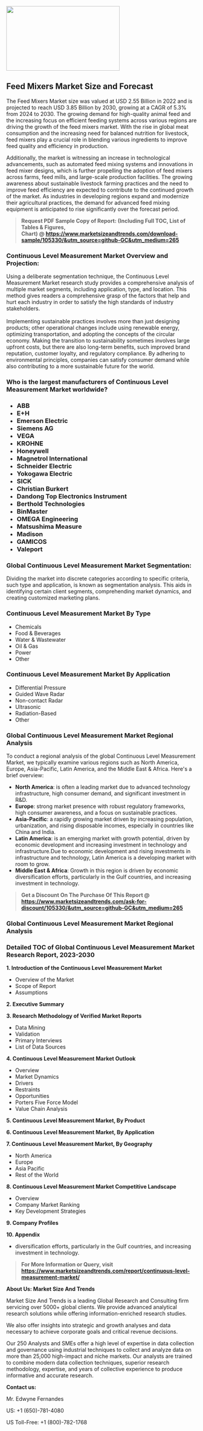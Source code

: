 <p><img class="alignnone size-medium wp-image-20088" src="https://ffe5etoiles.com/wp-content/uploads/2024/12/MST1-300x171.png" alt="" width="300" height="171" /></p><h2>Feed Mixers Market Size and Forecast</h2><p>The Feed Mixers Market size was valued at USD 2.55 Billion in 2022 and is projected to reach USD 3.85 Billion by 2030, growing at a CAGR of 5.3% from 2024 to 2030. The growing demand for high-quality animal feed and the increasing focus on efficient feeding systems across various regions are driving the growth of the feed mixers market. With the rise in global meat consumption and the increasing need for balanced nutrition for livestock, feed mixers play a crucial role in blending various ingredients to improve feed quality and efficiency in production.</p><p>Additionally, the market is witnessing an increase in technological advancements, such as automated feed mixing systems and innovations in feed mixer designs, which is further propelling the adoption of feed mixers across farms, feed mills, and large-scale production facilities. The growing awareness about sustainable livestock farming practices and the need to improve feed efficiency are expected to contribute to the continued growth of the market. As industries in developing regions expand and modernize their agricultural practices, the demand for advanced feed mixing equipment is anticipated to rise significantly over the forecast period.</p></p><blockquote id="" class=""><strong>Request PDF Sample Copy of Report: (Including Full TOC, List of Tables &amp; Figures, Chart)&nbsp;@&nbsp;<strong><a href="https://www.marketsizeandtrends.com/download-sample/105330/&utm_source=github-GC&utm_medium=265" target="_blank">https://www.marketsizeandtrends.com/download-sample/105330/&utm_source=github-GC&utm_medium=265</a></strong></strong></blockquote><h3 id="" class="">Continuous Level Measurement Market&nbsp;Overview and Projection:</h3><p id="" class="">Using a deliberate segmentation technique, the Continuous Level Measurement Market research study provides a comprehensive analysis of multiple market segments, including application, type, and location. This method gives readers a comprehensive grasp of the factors that help and hurt each industry in order to satisfy the high standards of industry stakeholders. <br /> <br />Implementing sustainable practices involves more than just designing products; other operational changes include using renewable energy, optimizing transportation, and adopting the concepts of the circular economy. Making the transition to sustainability sometimes involves large upfront costs, but there are also long-term benefits, such improved brand reputation, customer loyalty, and regulatory compliance. By adhering to environmental principles, companies can satisfy consumer demand while also contributing to a more sustainable future for the world.</p><h3 id="" class="">Who is the largest manufacturers of&nbsp;Continuous Level Measurement Market worldwide?</h3><h3 class=""><p><ul><li>ABB </li><li> E+H </li><li> Emerson Electric </li><li> Siemens AG </li><li> VEGA </li><li> KROHNE </li><li> Honeywell </li><li> Magnetrol International </li><li> Schneider Electric </li><li> Yokogawa Electric </li><li> SICK </li><li> Christian Burkert </li><li> Dandong Top Electronics Instrument </li><li> Berthold Technologies </li><li> BinMaster </li><li> OMEGA Engineering </li><li> Matsushima Measure </li><li> Madison </li><li> GAMICOS </li><li> Valeport</li></ul></p></h3><h3 id="" class="">Global&nbsp;Continuous Level Measurement Market Segmentation:</h3><p id="" class="">Dividing the market into discrete categories according to specific criteria, such type and application, is known as segmentation analysis. This aids in identifying certain client segments, comprehending market dynamics, and creating customized marketing plans.</p><h3 id="" class="">Continuous Level Measurement Market&nbsp;By Type</h3><p><p><ul><li>Chemicals </li><li> Food & Beverages </li><li> Water & Wastewater </li><li> Oil & Gas </li><li> Power </li><li> Other</p></li></ul></p></p><h3 id="" class="">Continuous Level Measurement Market&nbsp;By Application</h3><p class=""><p><ul><li>Differential Pressure </li><li> Guided Wave Radar </li><li> Non-contact Radar </li><li> Ultrasonic </li><li> Radiation-Based </li><li> Other</li></ul></p></p><h3 id="" class="">Global Continuous Level Measurement Market Regional Analysis</h3><p id="" class="">To conduct a regional analysis of the global Continuous Level Measurement Market, we typically examine various regions such as North America, Europe, Asia-Pacific, Latin America, and the Middle East &amp; Africa. Here's a brief overview:</p><ul><li><strong>North America</strong>: is often a leading market due to advanced technology infrastructure, high consumer demand, and significant investment in R&amp;D.</li><li><strong>Europe</strong>: strong market presence with robust regulatory frameworks, high consumer awareness, and a focus on sustainable practices.</li><li><strong>Asia-Pacific</strong>: a rapidly growing market driven by increasing population, urbanization, and rising disposable incomes, especially in countries like China and India.</li><li><strong>Latin America</strong>: is an emerging market with growth potential, driven by economic development and increasing investment in technology and infrastructure.Due to economic development and rising investments in infrastructure and technology, Latin America is a developing market with room to grow.</li><li><strong>Middle East &amp; Africa</strong>: Growth in this region is driven by economic diversification efforts, particularly in the Gulf countries, and increasing investment in technology.</li></ul><blockquote id="" class=""><strong>Get a Discount On The Purchase Of This Report @ <strong><a href="https://www.marketsizeandtrends.com/ask-for-discount/105330/&utm_source=github-GC&utm_medium=265" target="_blank">https://www.marketsizeandtrends.com/ask-for-discount/105330/&utm_source=github-GC&utm_medium=265</a></strong></strong></blockquote><h3 id="" class="">Global Continuous Level Measurement Market Regional Analysis</h3><h3 id="" class="">Detailed TOC of Global Continuous Level Measurement Market Research Report, 2023-2030</h3><p id="" class=""><strong>1. Introduction of the Continuous Level Measurement Market</strong></p><ul><li>Overview of the Market</li><li>Scope of Report</li><li>Assumptions</li></ul><p id="" class=""><strong>2. Executive Summary</strong></p><p id="" class=""><strong>3. Research Methodology of Verified Market Reports</strong></p><ul><li>Data Mining</li><li>Validation</li><li>Primary Interviews</li><li>List of Data Sources</li></ul><p id="" class=""><strong>4. Continuous Level Measurement Market Outlook</strong></p><ul><li>Overview</li><li>Market Dynamics</li><li>Drivers</li><li>Restraints</li><li>Opportunities</li><li>Porters Five Force Model</li><li>Value Chain Analysis</li></ul><p id="" class=""><strong>5. Continuous Level Measurement Market, By Product</strong></p><p id="" class=""><strong>6. Continuous Level Measurement Market, By Application</strong></p><p id="" class=""><strong>7. Continuous Level Measurement Market, By Geography</strong></p><ul><li>North America</li><li>Europe</li><li>Asia Pacific</li><li>Rest of the World</li></ul><p id="" class=""><strong>8. Continuous Level Measurement Market Competitive Landscape</strong></p><ul><li>Overview</li><li>Company Market Ranking</li><li>Key Development Strategies</li></ul><p id="" class=""><strong>9. Company Profiles</strong></p><p id="" class=""><strong>10. Appendix</strong></p><ul><li>diversification efforts, particularly in the Gulf countries, and increasing investment in technology.</li></ul><blockquote id="" class=""><strong>For More Information or Query, visit <strong><strong><a href="https://www.marketsizeandtrends.com/report/continuous-level-measurement-market/" target="_blank">https://www.marketsizeandtrends.com/report/continuous-level-measurement-market/</a></strong></strong></strong></blockquote><p id="" class=""><strong>About Us: Market Size And Trends</strong></p><p id="" class="">Market Size And Trends is a leading Global Research and Consulting firm servicing over 5000+ global clients. We provide advanced analytical research solutions while offering information-enriched research studies.</p><p id="" class="">We also offer insights into strategic and growth analyses and data necessary to achieve corporate goals and critical revenue decisions.</p><p id="" class="">Our 250 Analysts and SMEs offer a high level of expertise in data collection and governance using industrial techniques to collect and analyze data on more than 25,000 high-impact and niche markets. Our analysts are trained to combine modern data collection techniques, superior research methodology, expertise, and years of collective experience to produce informative and accurate research.</p><p id="" class=""><strong>Contact us:</strong></p><p id="" class="">Mr. Edwyne Fernandes</p><p id="" class="">US: +1 (650)-781-4080</p><p id="" class="">US Toll-Free: +1 (800)-782-1768</p>
